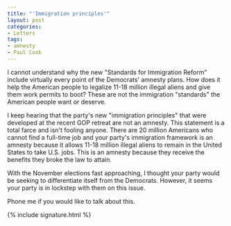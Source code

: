 ```yaml
---
title: "'Immigration principles'"
layout: post
categories:
- Letters
tags:
- amnesty
- Paul Cook
---
```


I cannot understand why the new "Standards for Immigration Reform" include virtually every point of the Democrats' amnesty plans. How does it help the American people to legalize 11-18 million illegal aliens and give them work permits to boot? These are not the immigration "standards" the American people want or deserve.

I keep hearing that the party's new "immigration principles" that were developed at the recent GOP retreat are not an amnesty. This statement is a total farce and isn't fooling anyone. There are 20 million Americans who cannot find a full-time job and your party's immigration framework is an amnesty because it allows 11-18 million illegal aliens to remain in the United States to take U.S. jobs. This is an amnesty because they receive the benefits they broke the law to attain.

With the November elections fast approaching, I thought your party would be seeking to differentiate itself from the Democrats. However, it seems your party is in lockstep with them on this issue.

Phone me if you would like to talk about this.

{% include signature.html %}

